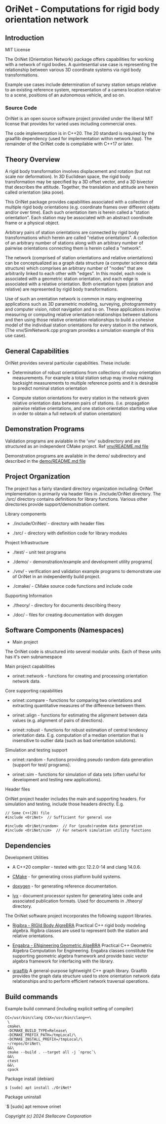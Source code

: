 # OriNet - Computations for rigid body orientation network


## Introduction

MIT License

The OriNet (Orientation Network) package offers capabilities for working
with a network of rigid bodies.  A quintesential use case is representing
the relationship between various 3D coordinate systems via rigid body
transformations.

Example use cases include determination of survey station setups relative
to an existing reference system, representation of a camera location
relative to a scene, positions of an autonomous vehicle, and so on.

### Source Code

OriNet is an open source software project provided under the liberal
MIT license that provides for varied uses including commercial ones.

The code implementation is in C++20. The 20 standard is required
by the graaflib dependency (used for implementation within network.hpp).
The remainder of the OriNet code is compilable with C++17 or later.


## Theory Overview

A rigid body transformation involves displacement and rotation (but
not scale nor deformation). In 3D Euclidean space, the rigid body
transformation may be specified by a 3D offset vector, and a 3D bivector
that describes the attitude. Together, the translation and attitude are
herein called orientation (aka pose).

This OriNet package provides capabilities associated with a collection of
multiple rigid body orientations (e.g. coordinate frames over different
objets and/or over time). Each such orientation item is herein called a
"station orientation".  Each station may be associated with an abstract
coordinate frame or a physical object.

Arbitrary pairs of station orientations are connected by rigid body
transformations which herein are called "relative orientations". A
collection of an arbitrary number of stations along with an arbitrary
number of pairwise orientations connecting them is herein called a
"network".

The network (comprised of station orientations and relative orientations)
can be conceptualized as a graph data structure (a computer science
data structure) which comprises an arbitrary number of "nodes" that are
arbitrarily linked to each other with "edges". In this model, each node
is associated with a geometric station orientation, and each edge is
associated with a relative orientation. Both orientation types (station
and relative) are represented by rigid body transformations.

Use of such an orentation network is common in many engineering
applications such as 3D parametric modeling, surveying, photogrammetry
and computer vision, robot navigation and so on.  These applications
involve measuring or computing relative orientation relationships between
stations and then using those relative orientation relationships to build
a cohesive model of the individual station orientations for every station
in the network.  (The vnv/SimNetwork.cpp program provides a simulation
example of this use case).


## General Capabilities

OriNet provides several particular capabilities. These include:

* Determination of robust orientations from collections of noisy
  orientation measurements. For example a total station setup may
  involve making backsight measurements to multiple reference points
  and it is desirable to predict nominal station orientation

* Compute station orientations for every station in the network given
  relative orientation data between pairs of stations. (i.e. propagation
  pairwise relative orientations, and one station orientation starting
  value in order to obtain a full network of station orientation)


## Demonstration Programs

Validation programs are avialable in the 'vnv' subdirectory and
are structured as an independent CMake project.
Ref [vnv/README.md file](./vnv/README.md)

Demonstration programs are available in the demo/ subdirectory and
described in the [demo/README.md file](./demo/README.md)


## Project Organization

The project has a fairly standard directory organization including:
OriNet implementation is primarily via header files in ./include/OriNet
directory. The ./src/ directory contains definitions for library functions.
Various other directories provide support/demonstration content.

Library components

* ./include/OriNet/ - directory with header files

* ./src/ - directory with definition code for library modules

Project Infrastructure

* ./test/ - unit test programs

* ./demo/ - demonstration/example and development utility programs[

* ./vnv/ - verification and validation example programs to demonstrate
  use of OriNet in an independently build project.

* ./cmake/ - CMake source code functions and include code

Supporting Information

* ./theory/ - directory for documents describing theory

* ./doc/ - files for creating documentation with doxygen


## Software Components (Namespaces)


* Main project

The OriNet code is structured into several modular units. Each of these
units has it's own subnamespace

Main project capabilities

* orinet::network - functions for creating and processing orientation
  network data.

Core supporting capabilities

* orinet::compare - functions for comparing two orientations and
  extracting quantitative measures of the difference between them.

* orinet::align - functions for estimating the alignment between
  data values (e.g. alignment of pairs of directions).

* orinet::robust - functions for robust estimation of central tendency
  orientation data. E.g. computation of a median orientation that is
  insensitive to outlier data (such as bad orientation solutions).

Simulation and testing support

* orinet::random - functions providing pseudo random data generation
  (support for test/ programs).

* orinet::sim - functions for simulation of data sets (often useful
  for development and testing new applications).

Header files

OriNet project header includes the main and supporting headers.  For
simulation and testing, include those headers directly. E.g.

```
// Some C++(20) file
#include <OriNet>  // Sufficient for general use

#include <OriNet/random>  // For (psudo)random data generation
#include <OriNet/sim>  // For network simulation utility functions
```

## Dependencies

Development Utilities

* A C++20 compiler - tested with gcc 12.2.0-14 and clang 14.0.6.

* [CMake](https://cmake.org/) - for generating cross platform build
  systems.

* [doxygen](https://www.doxygen.nl/) - for generating reference
  documentation.

* [lyx](https://www.lyx.org/) - document processor system for generating
  latex code and associated publication formats. Used for documents
  in ./theory/ directory.

The OriNet software project incorporates the following support libraries.

* [Rigibra - RIGId Body AlgreBRA](
  https://github.com/Stellacore/Rigibra)
  Practical C++ rigid body modeling algebra.  Rigibra classes are used
  to represent both the station and relative orientations.

* [Engabra - ENgineering Geometric AlgeBRA](
  https://github.com/Stellacore/Engabra)
  Practical C++ Geometric Algebra Computation for Engineering.  Engabra
  classes constitute the supporting geometric algebra framework and
  provide basic vector algebra framework for interfacing with the library.

* [graaflib](
  https://github.com/bobluppes/graaf)
  A general-purpose lightweight C++ graph library.  Graaflib provides
  the graph data structure used to store orientation network data
  relationships and to perform efficient network traversal operations.


## Build commands

Example build command (including explicit setting of compiler)

```
CC=/usr/bin/clang CXX=/usr/bin/clang++\
 \
 cmake\
 -DCMAKE_BUILD_TYPE=Release\
 -DCMAKE_PREFIX_PATH=/tmpLocal/\
 -DCMAKE_INSTALL_PREFIX=/tmpLocal/\
 ~/repos/OriNet\
 &&\
 cmake --build . --target all -j `nproc`\
 &&\
 ctest
 &&\
 cpack
```

Package install (debian)

`$ [sudo] apt install ./OriNet*`

Package uninstall

`$ [sudo] apt remove orinet


*Copyright (c) 2024 Stellacore Corporation*
